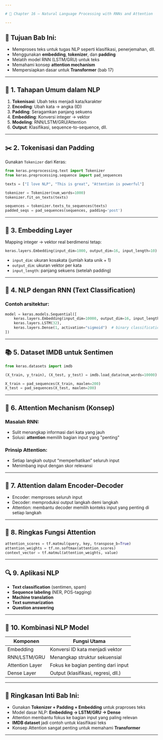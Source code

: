 ```yaml
---

# 📘 Chapter 16 – Natural Language Processing with RNNs and Attention

---
```


## 🎯 Tujuan Bab Ini:

* Memproses teks untuk tugas NLP seperti klasifikasi, penerjemahan, dll.
* Menggunakan **embedding**, **tokenizer**, dan **padding**
* Melatih model RNN (LSTM/GRU) untuk teks
* Memahami konsep **attention mechanism**
* Mempersiapkan dasar untuk **Transformer** (bab 17)

---

## 🧾 1. Tahapan Umum dalam NLP

1. **Tokenisasi**: Ubah teks menjadi kata/karakter
2. **Encoding**: Ubah kata → angka (ID)
3. **Padding**: Seragamkan panjang sekuens
4. **Embedding**: Konversi integer → vektor
5. **Modeling**: RNN/LSTM/GRU/Attention
6. **Output**: Klasifikasi, sequence-to-sequence, dll.

---

## ✂️ 2. Tokenisasi dan Padding

Gunakan `Tokenizer` dari Keras:

```python
from keras.preprocessing.text import Tokenizer
from keras.preprocessing.sequence import pad_sequences

texts = ["I love NLP", "This is great", "Attention is powerful"]

tokenizer = Tokenizer(num_words=1000)
tokenizer.fit_on_texts(texts)

sequences = tokenizer.texts_to_sequences(texts)
padded_seqs = pad_sequences(sequences, padding='post')
```

---

## 🔢 3. Embedding Layer

Mapping integer → vektor real berdimensi tetap:

```python
keras.layers.Embedding(input_dim=1000, output_dim=16, input_length=10)
```

* `input_dim`: ukuran kosakata (jumlah kata unik + 1)
* `output_dim`: ukuran vektor per kata
* `input_length`: panjang sekuens (setelah padding)

---

## 🔁 4. NLP dengan RNN (Text Classification)

### Contoh arsitektur:

```python
model = keras.models.Sequential([
    keras.layers.Embedding(input_dim=10000, output_dim=16, input_length=100),
    keras.layers.LSTM(32),
    keras.layers.Dense(1, activation="sigmoid")  # binary classification
])
```

---

## 📚 5. Dataset IMDB untuk Sentimen

```python
from keras.datasets import imdb

(X_train, y_train), (X_test, y_test) = imdb.load_data(num_words=10000)

X_train = pad_sequences(X_train, maxlen=200)
X_test = pad_sequences(X_test, maxlen=200)
```

---

## 📡 6. Attention Mechanism (Konsep)

### Masalah RNN:

* Sulit menangkap informasi dari kata yang jauh
* Solusi: **attention** memilih bagian input yang "penting"

### Prinsip Attention:

* Setiap langkah output “memperhatikan” seluruh input
* Menimbang input dengan skor relevansi

---

## 🧠 7. Attention dalam Encoder–Decoder

* Encoder: memproses seluruh input
* Decoder: memproduksi output langkah demi langkah
* Attention: membantu decoder memilih konteks input yang penting di setiap langkah

---

## 📎 8. Ringkas Fungsi Attention

```python
attention_scores = tf.matmul(query, key, transpose_b=True)
attention_weights = tf.nn.softmax(attention_scores)
context_vector = tf.matmul(attention_weights, value)
```

---

## 🔍 9. Aplikasi NLP

* **Text classification** (sentimen, spam)
* **Sequence labeling** (NER, POS-tagging)
* **Machine translation**
* **Text summarization**
* **Question answering**

---

## 🧪 10. Kombinasi NLP Model

| Komponen        | Fungsi Utama                        |
| --------------- | ----------------------------------- |
| Embedding       | Konversi ID kata menjadi vektor     |
| RNN/LSTM/GRU    | Menangkap struktur sekuensial       |
| Attention Layer | Fokus ke bagian penting dari input  |
| Dense Layer     | Output (klasifikasi, regresi, dll.) |

---

## 📑 Ringkasan Inti Bab Ini:

* Gunakan **Tokenizer + Padding + Embedding** untuk praproses teks
* Model dasar NLP: **Embedding → LSTM/GRU → Dense**
* Attention membantu fokus ke bagian input yang paling relevan
* **IMDB dataset** jadi contoh untuk klasifikasi teks
* Konsep Attention sangat penting untuk memahami **Transformer**

---